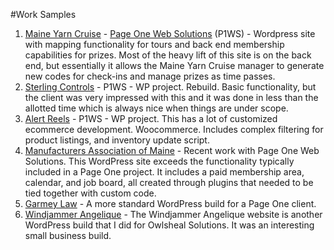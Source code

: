 #Work Samples

1. [Maine Yarn Cruise](https://www.maineyarncruise.com/) - [Page One Web Solutions](https://www.pageonewebsolutions.com/) (P1WS) - Wordpress site with mapping functionality for tours and back end membership capabilities for prizes. Most of the heavy lift of this site is on the back end, but essentially it allows the Maine Yarn Cruise manager to generate new codes for check-ins and manage prizes as time passes.
2. [Sterling Controls](thttps://sterlingcontrols.com/) - P1WS - WP project. Rebuild. Basic functionality, but the client was very impressed with this and it was done in less than the allotted time which is always nice when things are under scope.
3. [Alert Reels](https://alertreels.com/) - P1WS - WP project. This has a lot of customized ecommerce development. Woocommerce. Includes complex filtering for product listings, and inventory update script.
4. [Manufacturers Association of Maine](https://mainemfg.com/) - Recent work with Page One Web Solutions. This WordPress site exceeds the functionality typically included in a Page One project. It includes a paid membership area, calendar, and job board, all created through plugins that needed to be tied together with custom code.
5. [Garmey Law](https://garmeylaw.com/) - A more standard WordPress build for a Page One client.
6. [Windjammer Angelique](https://www.sailangelique.com/) - The Windjammer Angelique website is another WordPress build that I did for Owlsheal Solutions. It was an interesting small business build.
